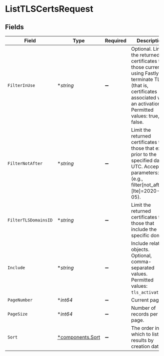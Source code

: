 # ListTLSCertsRequest


## Fields

| Field                                                                                                                                                                            | Type                                                                                                                                                                             | Required                                                                                                                                                                         | Description                                                                                                                                                                      | Example                                                                                                                                                                          |
| -------------------------------------------------------------------------------------------------------------------------------------------------------------------------------- | -------------------------------------------------------------------------------------------------------------------------------------------------------------------------------- | -------------------------------------------------------------------------------------------------------------------------------------------------------------------------------- | -------------------------------------------------------------------------------------------------------------------------------------------------------------------------------- | -------------------------------------------------------------------------------------------------------------------------------------------------------------------------------- |
| `FilterInUse`                                                                                                                                                                    | **string*                                                                                                                                                                        | :heavy_minus_sign:                                                                                                                                                               | Optional. Limit the returned certificates to those currently using Fastly to terminate TLS (that is, certificates associated with an activation). Permitted values: true, false. |                                                                                                                                                                                  |
| `FilterNotAfter`                                                                                                                                                                 | **string*                                                                                                                                                                        | :heavy_minus_sign:                                                                                                                                                               | Limit the returned certificates to those that expire prior to the specified date in UTC. Accepts parameters: lte (e.g., filter[not_after][lte]=2020-05-05).<br/>                 |                                                                                                                                                                                  |
| `FilterTLSDomainsID`                                                                                                                                                             | **string*                                                                                                                                                                        | :heavy_minus_sign:                                                                                                                                                               | Limit the returned certificates to those that include the specific domain.                                                                                                       |                                                                                                                                                                                  |
| `Include`                                                                                                                                                                        | **string*                                                                                                                                                                        | :heavy_minus_sign:                                                                                                                                                               | Include related objects. Optional, comma-separated values. Permitted values: `tls_activations`.<br/>                                                                             |                                                                                                                                                                                  |
| `PageNumber`                                                                                                                                                                     | **int64*                                                                                                                                                                         | :heavy_minus_sign:                                                                                                                                                               | Current page.                                                                                                                                                                    | 1                                                                                                                                                                                |
| `PageSize`                                                                                                                                                                       | **int64*                                                                                                                                                                         | :heavy_minus_sign:                                                                                                                                                               | Number of records per page.                                                                                                                                                      | 20                                                                                                                                                                               |
| `Sort`                                                                                                                                                                           | [*components.Sort](../../models/components/sort.md)                                                                                                                              | :heavy_minus_sign:                                                                                                                                                               | The order in which to list the results by creation date.                                                                                                                         |                                                                                                                                                                                  |